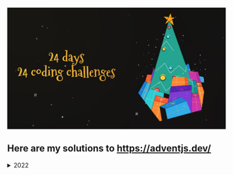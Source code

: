 ![Alt text](./assets/adventJS.png)

## Here are my solutions to https://adventjs.dev/

<details>
<summary>2022</summary>

| #   | Challenge                                                                         | Source                                             |
| --- | --------------------------------------------------------------------------------- | -------------------------------------------------- |
| 1   | _[Automating Christmas gift wrapping!](./src/2022/Challenge%20#1/readme.md)_      | **[Solution](./src/2022/Challenge%20#1/index.js)** |
| 2   | _[Nobody wants to do extra hours at work](./src/2022/Challenge%20#2/readme.md)_   | **[Solution](./src/2022/Challenge%20#2/index.js)** |
| 3   | _[How many packs of gifts can Santa carry?](./src/2022/Challenge%20#3/readme.md)_ | **[Solution](./src/2022/Challenge%20#3/index.js)** |
| 4   | _[Box inside a box and another...](./src/2022/Challenge%20#4/readme.md)_          | **[Solution](./src/2022/Challenge%20#4/index.js)** |

</details>
